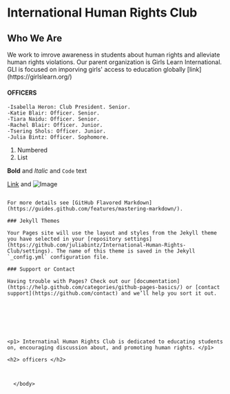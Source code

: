 <body>
<h1> International Human Rights Club </h1>
  
<h2> Who We Are</h2>
    We work to imrove awareness in students about human rights and alleviate human rights violations.
    Our parent organization is Girls Learn International. GLI is focused on imporving girls' access to education globally
    [link](https://girlslearn.org/) 
<h4>OFFICERS</h4>
  
    -Isabella Heron: Club President. Senior. 
    -Katie Blair: Officer. Senior.
    -Tiara Naidu: Officer. Senior.
    -Rachel Blair: Officer. Junior.
    -Tsering Shols: Officer. Junior.
    -Julia Bintz: Officer. Sophomore.



1. Numbered
2. List

**Bold** and _Italic_ and `Code` text

[Link](url) and ![Image](src)
```

For more details see [GitHub Flavored Markdown](https://guides.github.com/features/mastering-markdown/).

### Jekyll Themes

Your Pages site will use the layout and styles from the Jekyll theme you have selected in your [repository settings](https://github.com/juliabintz/International-Human-Rights-Club/settings). The name of this theme is saved in the Jekyll `_config.yml` configuration file.

### Support or Contact

Having trouble with Pages? Check out our [documentation](https://help.github.com/categories/github-pages-basics/) or [contact support](https://github.com/contact) and we’ll help you sort it out.





  
      
<p1> Internatinal Human Rights Club is dedicated to educating students on, encouraging discussion about, and promoting human rights. </p1>
  
<h2> officers </h2>
  
  
  
  </body>

